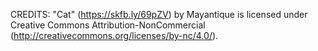 CREDITS: "Cat" (https://skfb.ly/69pZV) by Mayantique is licensed under Creative Commons Attribution-NonCommercial (http://creativecommons.org/licenses/by-nc/4.0/).